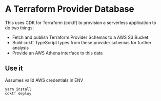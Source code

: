 # A Terraform Provider Database

This uses CDK for Terraform (cdktf) to provision a serverless application to do two things:

- Fetch and publish Terraform Provider Schemas to a AWS S3 Bucket
- Build cdktf TypeScript types from these provider schemas for further analysis
- Provide an AWS Athena interface to this data

## Use it

Assumes valid AWS credentials in ENV

```
yarn install
cdktf deploy
```